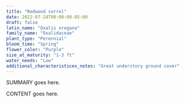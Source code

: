 ```yaml
---
title: "Redwood sorrel"
date: 2022-07-24T00:00:00-05:00
draft: false
latin_name: "Oxalis oregana"
family_name: "Oxalidaceae"
plant_type: "Perennial"
bloom_time: "Spring"
flower_color: "Purple"
size_at_maturity: "1-3 ft"
water_needs: "Low"
additional_characteristices_notes: "Great understory ground cover"
---
```


SUMMARY goes here.

<!--more-->

CONTENT goes here.